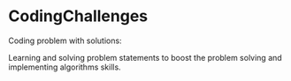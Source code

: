 # CodingChallenges
Coding problem with solutions:


Learning and solving problem statements to boost the problem solving and implementing algorithms skills.
